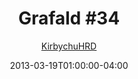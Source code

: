 ---
title: "Grafald #34"
type: "image"
date: 2013-03-19T01:00:00-04:00
draft: false
categories:
- comics
- collaborations
tags:
- grafald
image_path: "/projects/grafald/comics/img/2013/34.png"
alt_text: ""
is_subpage: true
author: "[KirbychuHRD](https://cohost.org/KirbychuHRD)"
---